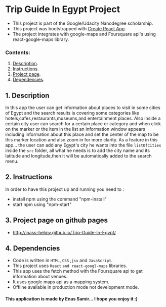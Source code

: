 
# Trip Guide In Egypt Project

- This project is part of the Google/Udacity Nanodegree scholarship.
- This project was bootstrapped with [Create React App](https://github.com/facebookincubator/create-react-app).
- The project integrates with google-maps and Foursquare api's using react-google-maps library.

 ### Contents:
  1. [Description](#1-description).
  2. [Instructions](#2-instructions).
  3. [Project page](#3-app-page).
  4. [Dependencies](#4-dependencies).
  
 ## 1. Description
  
In this app the user can get information about places to visit in some cities of Egypt and the search results is covering some categories like hotels,cafes,restaurants,museums,and entertainment places.
Also inside a certain city user can search for a certain place or category and when click on the marker or the item in the list an information window appears including information about this place and set the center of the map to be this marker location and also zoom in for more clarity.
As a feature in this app... the user can add any Egypt's city he wants into the file  `listOfCities` inside the `src` folder, all what he needs is to add the city name and its latitude and longitude,then it will be automatically added to the search menu.
 ## 2. Instructions
   In order to have this project up and running you need to :
   - install npm using the command "npm-install"
   - start npm using "npm-start"
        
 ## 3. Project page on github pages
  - http://inass-helmy.github.io/Trip-Guide-In-Egypt/

 ## 4. Dependencies
  - Code is written in `HTML`, `CSS` ,`jsx` and `JavaScript`.
  - This project uses `React` `and react-googl-maps` libraries.
  - This app uses the fetch method with the Foursquare api to get information about venues.
  - It uses google maps api as a mapping system.
  - Offline available in production mode not development mode.

  #### This application is made by Enas Samir... I hope you enjoy it :)
